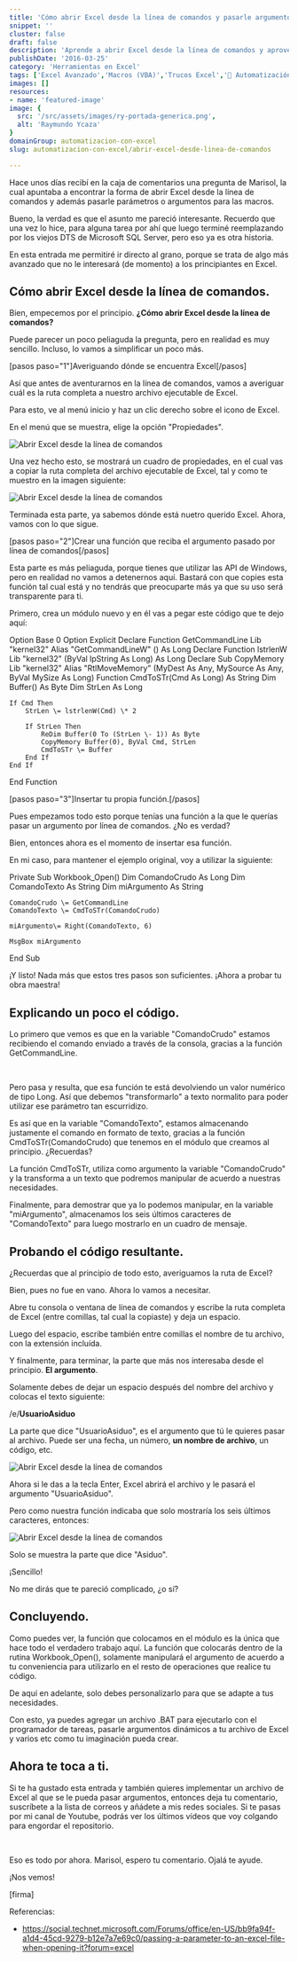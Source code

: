 ```yaml
---
title: 'Cómo abrir Excel desde la línea de comandos y pasarle argumentos'
snippet: ''
cluster: false
draft: false 
description: 'Aprende a abrir Excel desde la línea de comandos y aprovecha las capacidades avanzadas de macros y automatización.'
publishDate: '2016-03-25'
category: 'Herramientas en Excel'
tags: ['Excel Avanzado','Macros (VBA)','Trucos Excel','🤖 Automatización con Excel']
images: []
resources: 
- name: 'featured-image'
image: {
  src: '/src/assets/images/ry-portada-generica.png',
  alt: 'Raymundo Ycaza'
}
domainGroup: automatizacion-con-excel
slug: automatizacion-con-excel/abrir-excel-desde-linea-de-comandos

---
```


Hace unos días recibí en la caja de comentarios una pregunta de Marisol, la cual apuntaba a encontrar la forma de abrir Excel desde la línea de comandos y además pasarle parámetros o argumentos para las macros.

Bueno, la verdad es que el asunto me pareció interesante. Recuerdo que una vez lo hice, para alguna tarea por ahí que luego terminé reemplazando por los viejos DTS de Microsoft SQL Server, pero eso ya es otra historia.

En esta entrada me permitiré ir directo al grano, porque se trata de algo más avanzado que no le interesará (de momento) a los principiantes en Excel.

## Cómo abrir Excel desde la línea de comandos.

Bien, empecemos por el principio. **¿Cómo abrir Excel desde la línea de comandos?**

Puede parecer un poco peliaguda la pregunta, pero en realidad es muy sencillo. Incluso, lo vamos a simplificar un poco más.

\[pasos paso="1"\]Averiguando dónde se encuentra Excel\[/pasos\]

Así que antes de aventurarnos en la línea de comandos, vamos a averiguar cuál es la ruta completa a nuestro archivo ejecutable de Excel.

Para esto, ve al menú inicio y haz un clic derecho sobre el icono de Excel.

En el menú que se muestra, elige la opción "Propiedades".

![Abrir Excel desde la línea de comandos](/src/assets/images/2023/33-am.jpg)

Una vez hecho esto, se mostrará un cuadro de propiedades, en el cual vas a copiar la ruta completa del archivo ejecutable de Excel, tal y como te muestro en la imagen siguiente:

![Abrir Excel desde la línea de comandos](/src/assets/images/2023/33-am-1.jpg)

Terminada esta parte, ya sabemos dónde está nuetro querido Excel. Ahora, vamos con lo que sigue.

\[pasos paso="2"\]Crear una función que reciba el argumento pasado por línea de comandos\[/pasos\]

Esta parte es más peliaguda, porque tienes que utilizar las API de Windows, pero en realidad no vamos a detenernos aquí. Bastará con que copies esta función tal cual está y no tendrás que preocuparte más ya que su uso será transparente para ti.

Primero, crea un módulo nuevo y en él vas a pegar este código que te dejo aquí:

Option Base 0
Option Explicit
Declare Function GetCommandLine Lib "kernel32" Alias "GetCommandLineW" () As Long
Declare Function lstrlenW Lib "kernel32" (ByVal lpString As Long) As Long
Declare Sub CopyMemory Lib "kernel32" Alias "RtlMoveMemory" (MyDest As Any, MySource As Any, ByVal MySize As Long)
Function CmdToSTr(Cmd As Long) As String
    Dim Buffer() As Byte
    Dim StrLen As Long
    
    If Cmd Then
        StrLen \= lstrlenW(Cmd) \* 2
        
        If StrLen Then
            ReDim Buffer(0 To (StrLen \- 1)) As Byte
            CopyMemory Buffer(0), ByVal Cmd, StrLen
            CmdToSTr \= Buffer
        End If
    End If
End Function

\[pasos paso="3"\]Insertar tu propia función.\[/pasos\]

Pues empezamos todo esto porque tenías una función a la que le querías pasar un argumento por línea de comandos. ¿No es verdad?

Bien, entonces ahora es el momento de insertar esa función.

En mi caso, para mantener el ejemplo original, voy a utilizar la siguiente:

Private Sub Workbook\_Open()
    Dim ComandoCrudo As Long
    Dim ComandoTexto As String
    Dim miArgumento As String
    
    ComandoCrudo \= GetCommandLine
    ComandoTexto \= CmdToSTr(ComandoCrudo)
    
    miArgumento\= Right(ComandoTexto, 6)
    
    MsgBox miArgumento

End Sub

¡Y listo! Nada más que estos tres pasos son suficientes. ¡Ahora a probar tu obra maestra!

## Explicando un poco el código.

Lo primero que vemos es que en la variable "ComandoCrudo" estamos recibiendo el comando enviado a través de la consola, gracias a la función GetCommandLine.

 

Pero pasa y resulta, que esa función te está devolviendo un valor numérico de tipo Long. Así que debemos "transformarlo" a texto normalito para poder utilizar ese parámetro tan escurridizo.

Es así que en la variable "ComandoTexto", estamos almacenando justamente el comando en formato de texto, gracias a la función CmdToSTr(ComandoCrudo) que tenemos en el módulo que creamos al principio. ¿Recuerdas?

La función CmdToSTr, utiliza como argumento la variable "ComandoCrudo" y la transforma a un texto que podremos manipular de acuerdo a nuestras necesidades.

Finalmente, para demostrar que ya lo podemos manipular, en la variable "miArgumento", almacenamos los seis últimos caracteres de "ComandoTexto" para luego mostrarlo en un cuadro de mensaje.

## Probando el código resultante.

¿Recuerdas que al principio de todo esto, averiguamos la ruta de Excel?

Bien, pues no fue en vano. Ahora lo vamos a necesitar.

Abre tu consola o ventana de línea de comandos y escribe la ruta completa de Excel (entre comillas, tal cual la copiaste) y deja un espacio.

Luego del espacio, escribe también entre comillas el nombre de tu archivo, con la extensión incluída.

Y finalmente, para terminar, la parte que más nos interesaba desde el principio. **El argumento**.

Solamente debes de dejar un espacio después del nombre del archivo y colocas el texto siguiente:

/e/**UsuarioAsiduo**

La parte que dice "UsuarioAsiduo", es el argumento que tú le quieres pasar al archivo. Puede ser una fecha, un número, **un nombre de archivo**, un código, etc.

![Abrir Excel desde la línea de comandos ](/src/assets/images/2023/33-am-2.jpg)

Ahora si le das a la tecla Enter, Excel abrirá el archivo y le pasará el argumento "UsuarioAsiduo".

Pero como nuestra función indicaba que solo mostraría los seis últimos caracteres, entonces:

![Abrir Excel desde la línea de comandos ](/src/assets/images/2023/33-am-3.jpg)

Solo se muestra la parte que dice "Asiduo".

¡Sencillo!

No me dirás que te pareció complicado, ¿o sí?

## Concluyendo.

Como puedes ver, la función que colocamos en el módulo es la única que hace todo el verdadero trabajo aquí. La función que colocarás dentro de la rutina Workbook\_Open(), solamente manipulará el argumento de acuerdo a tu conveniencia para utilizarlo en el resto de operaciones que realice tu código.

De aquí en adelante, solo debes personalizarlo para que se adapte a tus necesidades.

Con esto, ya puedes agregar un archivo .BAT para ejecutarlo con el programador de tareas, pasarle argumentos dinámicos a tu archivo de Excel y varios etc como tu imaginación pueda crear.

## Ahora te toca a ti.

Si te ha gustado esta entrada y también quieres implementar un archivo de Excel al que se le pueda pasar argumentos, entonces deja tu comentario, suscríbete a la lista de correos y añádete a mis redes sociales. Si te pasas por mi canal de Youtube, podrás ver los últimos vídeos que voy colgando para engordar el repositorio.

 

Eso es todo por ahora. Marisol, espero tu comentario. Ojalá te ayude.

¡Nos vemos!

\[firma\]

Referencias:

- https://social.technet.microsoft.com/Forums/office/en-US/bb9fa94f-a1d4-45cd-9279-b12e7a7e69c0/passing-a-parameter-to-an-excel-file-when-opening-it?forum=excel
